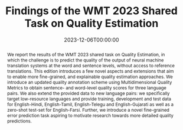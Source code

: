 ---
title: "Findings of the WMT 2023 Shared Task on Quality Estimation"
date: 2023-12-06T00:00:00
authors: ["Frederic Blain", "Chrysoula Zerva", "Ricardo Rei", "Nuno M. Guerreiro", "Diptesh Kanojia", "José G. C. de Souza", "Beatriz Silva", "Tânia Vaz", "Yan Jingxuan", "Fatemeh Azadi", "Constantin Orăsan", "André Martins"]
publication_types: ["1"]
abstract: "We report the results of the WMT 2023 shared task on Quality Estimation, in which the challenge is to predict the quality of the output of neural machine translation systems at the word and sentence levels, without access to reference translations. This edition introduces a few novel aspects and extensions that aim to enable more fine-grained, and explainable quality estimation approaches. We introduce an updated quality annotation scheme using Multidimensional Quality Metrics to obtain sentence- and word-level quality scores for three language pairs. We also extend the provided data to new language pairs: we specifically target low-resource languages and provide training, development and test data for English-Hindi, English-Tamil, English-Telegu and English-Gujarati as well as a zero-shot test-set for English-Farsi. Further, we introduce a novel fine-grained error prediction task aspiring to motivate research towards more detailed quality predictions."
featured: false
publication: "*Proceedings of the Eighth Conference on Machine Translation*"
url_pdf: "https://aclanthology.org/2023.wmt-1.52.pdf"
tags: ["quality estimation", "machine translation", "shared task", "low-resource languages"]
---